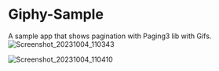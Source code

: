 # Giphy-Sample
A sample app that shows pagination with Paging3 lib with Gifs.
![Screenshot_20231004_110343](https://github.com/bat-guy/Giphy-Sample/assets/16756991/b2eec9a2-15a6-44ce-8f75-4843718361df)

![Screenshot_20231004_110410](https://github.com/bat-guy/Giphy-Sample/assets/16756991/32b43f5a-ffad-4da8-9f2a-e9030289b1ab)
